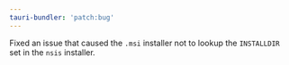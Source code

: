 ```yaml
---
tauri-bundler: 'patch:bug'
---
```


Fixed an issue that caused the `.msi` installer not to lookup the `INSTALLDIR` set in the `nsis` installer.

